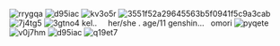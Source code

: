 ![rrygqa](https://github.com/user-attachments/assets/68f3a552-d328-4129-aba6-1926fbac5216)
![d95iac](https://github.com/user-attachments/assets/61708c2b-b506-4369-b848-f71b5afff583)
![kv3o5r](https://github.com/user-attachments/assets/16617fc3-bbbb-40a1-b84f-d470dac3a6a7)
![3551f52a29645563b5f0941f5c9a3cab](https://github.com/user-attachments/assets/1395a7b3-6171-4bc4-8ef7-8e5a339dd584)
![7j4tg5](https://github.com/user-attachments/assets/a42ec6c5-7673-44c4-bf3c-8452eb28e215)
![3gtno4](https://github.com/user-attachments/assets/feeea2e0-1292-48f4-85b3-ab6c9675d8c3)
kel.. ‎ ‎  ‎ ‎ her/she . age/11
genshin... ‎ ‎ omori ![pyqete](https://github.com/user-attachments/assets/0646676d-0a75-4883-b051-df6eb83028f6)
 ![v0j7hm](https://github.com/user-attachments/assets/bb0cbe42-de29-4b0b-8147-12b4b7f5af61)
![d95iac](https://github.com/user-attachments/assets/b1766fa9-d59a-4a3f-8bd9-9fef7abac078)
![q19et7](https://github.com/user-attachments/assets/f5ce0a39-87f6-4740-b12e-166d7db8fd18)
